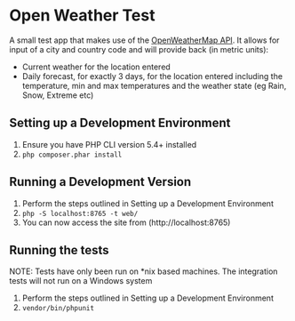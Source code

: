 # Open Weather Test

A small test app that makes use of the [OpenWeatherMap API](http://openweathermap.org/api). It allows for input of
a city and country code and will provide back (in metric units):

 - Current weather for the location entered
 - Daily forecast, for exactly 3 days, for the location entered including the temperature, min and max temperatures and
   the weather state (eg Rain, Snow, Extreme etc)


## Setting up a Development Environment
 1. Ensure you have PHP CLI version 5.4+ installed
 2. `php composer.phar install`


## Running a Development Version
 1. Perform the steps outlined in Setting up a Development Environment
 2. `php -S localhost:8765 -t web/`
 3. You can now access the site from (http://localhost:8765)


## Running the tests
 NOTE: Tests have only been run on *nix based machines. The integration tests will not run on a Windows system
 1. Perform the steps outlined in Setting up a Development Environment
 2. `vendor/bin/phpunit`